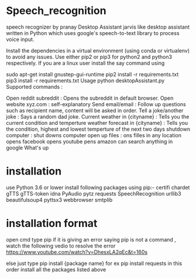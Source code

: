 # Speech_recognition
speech recognizer by pranay
Desktop Assistant
jarvis like desktop assistant written in Python which uses google's speech-to-text library to process voice input.

Install the dependencies in a virtual environment (using conda or virtualenv) to avoid any issues. Use either pip2 or pip3 for python2 and python3 respectively.
If you are a linux user install the say command using

sudo apt-get install gnustep-gui-runtime
pip2 install -r requirements.txt
pip3 install -r requirements.txt
Usage
python desktopAssistant.py
Supported commands :

Open reddit subreddit : Opens the subreddit in default browser.
Open website xyz.com : self-explanatory
Send email/email : Follow up questions such as recipient name, content will be asked in order.
Tell a joke/another joke : Says a random dad joke.
Current weather in {cityname} : Tells you the current condition and temperture
weather forecast in {cityname} : Tells you the condition, highest and lowest temperture of the next two days
shutdown computer : shut downs computer
open up files : ons filles in any location
opens facebook
opens youtube
pens amazon
can search anything in google
What's up
# installation
use Python 3.6 or lower
install following packages using pip:-
certifi
chardet
gTTS
gTTS-token
idna
PyAudio
pytz
requests
SpeechRecognition
urllib3
beautifulsoup4
pyttsx3
webbrowser
smtplib

# installation format
open cmd
type pip
if it is giving an error saying pip is not a command , watch the following vedio to resolve the error
https://www.youtube.com/watch?v=DhesxLA2qEc&t=160s

else
just type pip install {package name}
for ex
pip install requests
in this order install all the packages listed above


